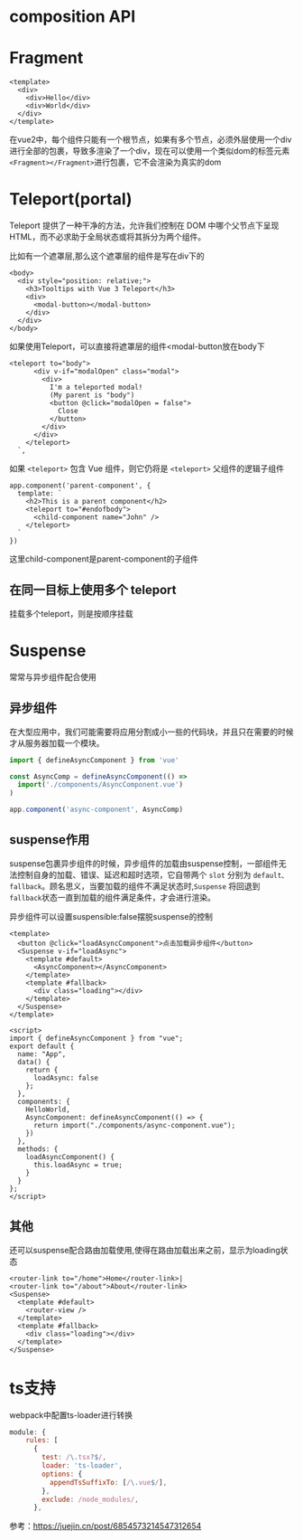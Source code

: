 # composition API

# Fragment

```
<template>
  <div>
    <div>Hello</div>
    <div>World</div>
  </div>
</template>
```

在vue2中，每个组件只能有一个根节点，如果有多个节点，必须外层使用一个div进行全部的包裹，导致多渲染了一个div，现在可以使用一个类似dom的标签元素`<Fragment></Fragment>`进行包裹，它不会渲染为真实的dom

# Teleport(portal)

Teleport 提供了一种干净的方法，允许我们控制在 DOM 中哪个父节点下呈现 HTML，而不必求助于全局状态或将其拆分为两个组件。

比如有一个遮罩层,那么这个遮罩层的组件是写在div下的

```vue
<body>
  <div style="position: relative;">
    <h3>Tooltips with Vue 3 Teleport</h3>
    <div>
      <modal-button></modal-button>
    </div>
  </div>
</body>
```

如果使用Teleport，可以直接将遮罩层的组件<modal-button放在body下

```vue
<teleport to="body">
      <div v-if="modalOpen" class="modal">
        <div>
          I'm a teleported modal! 
          (My parent is "body")
          <button @click="modalOpen = false">
            Close
          </button>
        </div>
      </div>
    </teleport>
  `,
```

如果 `<teleport>` 包含 Vue 组件，则它仍将是 `<teleport>` 父组件的逻辑子组件

```
app.component('parent-component', {
  template: `
    <h2>This is a parent component</h2>
    <teleport to="#endofbody">
      <child-component name="John" />
    </teleport>
  `
})
```

这里child-component是parent-component的子组件

##  在同一目标上使用多个 teleport

挂载多个teleport，则是按顺序挂载

# Suspense

常常与异步组件配合使用

## 异步组件

在大型应用中，我们可能需要将应用分割成小一些的代码块，并且只在需要的时候才从服务器加载一个模块。

```js
import { defineAsyncComponent } from 'vue'

const AsyncComp = defineAsyncComponent(() =>
  import('./components/AsyncComponent.vue')
)

app.component('async-component', AsyncComp)
```

## suspense作用

suspense包裹异步组件的时候，异步组件的加载由suspense控制，一部组件无法控制自身的加载、错误、延迟和超时选项，它自带两个 `slot` 分别为 `default、fallback`。顾名思义，当要加载的组件不满足状态时,`Suspense` 将回退到 `fallback`状态一直到加载的组件满足条件，才会进行渲染。

异步组件可以设置suspensible:false摆脱suspense的控制

```
<template>
  <button @click="loadAsyncComponent">点击加载异步组件</button>
  <Suspense v-if="loadAsync">
    <template #default>
      <AsyncComponent></AsyncComponent>
    </template>
    <template #fallback>
      <div class="loading"></div>
    </template>
  </Suspense>
</template>

<script>
import { defineAsyncComponent } from "vue";
export default {
  name: "App",
  data() {
    return {
      loadAsync: false
    };
  },
  components: {
    HelloWorld,
    AsyncComponent: defineAsyncComponent(() => {
      return import("./components/async-component.vue");
    })
  },
  methods: {
    loadAsyncComponent() {
      this.loadAsync = true;
    }
  }
};
</script>
```

## 其他

还可以suspense配合路由加载使用,使得在路由加载出来之前，显示为loading状态

```
<router-link to="/home">Home</router-link>|
<router-link to="/about">About</router-link>
<Suspense>
  <template #default>
    <router-view />
  </template>
  <template #fallback>
    <div class="loading"></div>
  </template>
</Suspense>
```

# ts支持

webpack中配置ts-loader进行转换

```js
module: {
    rules: [
      {
        test: /\.tsx?$/,
        loader: 'ts-loader',
        options: {
          appendTsSuffixTo: [/\.vue$/],
        },
        exclude: /node_modules/,
      },
```

参考：https://juejin.cn/post/6854573214547312654